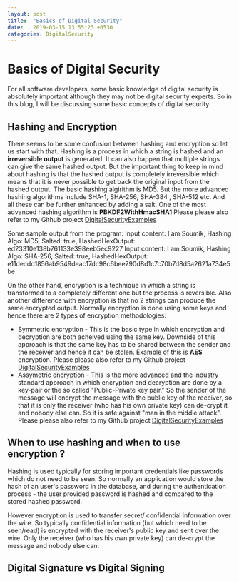 ```yaml
---
layout: post
title:  "Basics of Digital Security"
date:   2019-03-15 13:55:23 +0530
categories: DigitalSecurity
---
```


# Basics of Digital Security
For all software developers, some basic knowledge of digital security is absolutely important although they may not be digital security experts. So in this blog, I will be discussing some basic concepts of digital security. 

## Hashing and Encryption 
There seems to be some confusion between hashing and encryption so let us start with that.
Hashing is a process in which a string is hashed and an __irreversible output__ is generated. It can also happen that multiple strings can give the same hashed output. But the important thing to keep in mind about hashing is that the hashed output is completely irreversible which means that it is never possible to get back the original input from the hashed output.
The basic hashing algirithm is MD5. But the more advanced hashing algorithms include SHA-1, SHA-256, SHA-384 , SHA-512 etc. And all these can be further enhanced by adding a salt.
One of the most advanced hashing algorithm is __PBKDF2WithHmacSHA1__
Please please also refer to my Github project [DigitalSecurityExamples](https://github.com/msoumik78/DigitalSecurityExamples/blob/master/src/org/experiments/HashingDemonstrations.java)

Some sample output from the program:
Input content: I am Soumik, Hashing Algo: MD5, Salted: true, HashedHexOutput: ed23310e138b761133e398eeb5ec9227
Input content: I am Soumik, Hashing Algo: SHA-256, Salted: true, HashedHexOutput: e11decdd1856ab9549deac17dc98c6bee790d8d1c7c70b7d8d5a2621a734e5be

On the other hand, encryption is a technique in which a string is transformed to a completely different one but the process is reversible. Also another difference with encryption is that no 2 strings can produce the same encrypted output.
Normally encryption is done using some keys and hence there are 2 types of encryption methodologies:
* Symmetric encryption - This is the basic type in which encryption and decryption are both acheived using the same key. Downside of this approach is that the same key has to be shared between the sender and the receiver and hence it can be stolen. Example of this is __AES__ encryption. 
Please please also refer to my Github project [DigitalSecurityExamples](https://github.com/msoumik78/DigitalSecurityExamples/blob/master/src/org/experiments/SymmetricEncryptionDemonstration.java)
* Assymetric encryption - This is the more advanced and the industry standard approach in which encryption and decryption are done by a key-pair or the so called "Public-Private key pair." So the sender of the message will encrypt the message with the public key of the receiver, so that it is only the receiver (who has his own private key) can de-crypt it and nobody else can.
So it is safe against "man in the middle attack".
Please please also refer to my Github project [DigitalSecurityExamples](https://github.com/msoumik78/DigitalSecurityExamples/blob/master/src/org/experiments/AsymmetricEncryptionDemonstration.java)

## When to use hashing and when to use encryption ?
Hashing is used typically for storing important credentials like passwords which do not need to be seen. So normally an application would store the hash of an user's password in the database, and during the authentication process - the user provided password is hashed and compared to the stored hashed password.

However encryption is used to transfer secret/ confidential information over the wire. So typically confidential information (but which need to be seen/read) is encrypted with the receiver's public
key and sent over the wire. Only the receiver (who has his own private key) can de-crypt the message and nobody else can.

## Digital Signature vs Digital Signing
